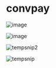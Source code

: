 # convpay

![image](https://user-images.githubusercontent.com/76129297/232651481-81de538c-143b-4ed7-a74d-cbded82a8fc0.png)



![image](https://user-images.githubusercontent.com/76129297/232651344-21459ed0-b981-49fb-90b8-ed446c8df8df.png)

![tempsnip2](https://user-images.githubusercontent.com/76129297/232649930-058ce91d-c136-4de7-8d10-6ec2c25a1a92.png)

![tempsnip](https://user-images.githubusercontent.com/76129297/232649001-75380130-a321-4ecf-986b-286930d92b5c.png)

